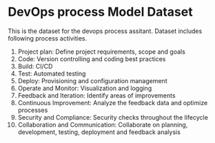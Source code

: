 ﻿# DevOps process Model Dataset

This is the dataset for the devops process assitant. Dataset includes following process activities.

1. Project plan: Define project requirements, scope and goals
2. Code: Version controlling and coding best practices
3. Build: CI/CD
4. Test: Automated testing
5. Deploy: Provisioning and configuration management
6. Operate and Monitor: Visualization and logging
7. Feedback and Iteration: Identify areas of improvements
8. Continuous Improvement: Analyze the feedback data and optimize processes
9. Security and Compliance: Security checks throughout the lifecycle
10. Collaboration and Communication: Collaborate on planning, development, testing, deployment and feedback analysis
